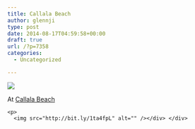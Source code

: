 ```yaml
---
title: Callala Beach
author: glennji
type: post
date: 2014-08-17T04:59:58+00:00
draft: true
url: /?p=7358
categories:
  - Uncategorized

---
```

<div>
  <img src='https://irs2.4sqi.net/img/general/original/5188625_psyCPH2ulMwIMGNSbnxfjAC0D-A3T8nvBnlejOv0u4w.jpg' style='max-width:600px;' /></p> 
  
  <div>
    At <a href="http://4sq.com/c7S71y">Callala Beach</a></p> 
    
    <p>
      <img src="http://bit.ly/1ta4fpL" alt="" /></div> </div>
